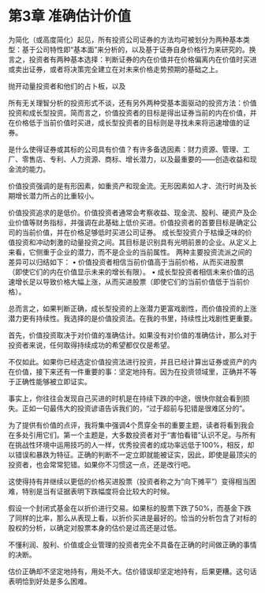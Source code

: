 # 第3章 准确估计价值

为简化（或高度简化）起见，所有投资公司证券的方法均可被划分为两种基本类型：基于公司特性即“基本面”来分析的，以及基于证券自身价格行为来研究的。换言之，投资者有两种基本选择：判断证券的内在价值并在价格偏离内在价值时买进或卖出证券，或者将决策完全建立在对未来价格走势预期的基础之上。

抛开动量投资者和他们的占卜板，以及

所有无关理智分析的投资形式不谈，还有另外两种受基本面驱动的投资方法：价值投资和成长型投资。简而言之，价值投资者的目标是得出证券当前的内在价值，并在价格低于当前价值时买进，成长型投资者的目标则是寻找未来将迅速增值的证券。

是什么使得证券或其标的公司具有价值？有许多备选因素：财力资源、管理、工厂、零售店、专利、人力资源、商标、增长潜力，以及最重要的——创造收益和现金流的能力。

价值投资强调的是有形因素，如重资产和现金流。无形因素如人才、流行时尚及长期增长潜力所占的比重较小。

价值投资追求的是低价。价值投资者通常会考察收益、现金流、股利、硬资产及企业价值等财务指标，并强调在此基础上低价买进。价值投资者的首要目标是确定公司的当前价值，并在价格足够低时买进公司证券。 成长型投资介于枯燥乏味的价值投资和冲动刺激的动量投资之间。其目标是识别具有光明前景的企业。从定义上来看，它侧重于企业的潜力，而不是企业的当前属性。 两种主要投资流派之间的差异可以归结如下： • 价值投资者相信当前价值高于当前价格，从而买进股票（即使它们的内在价值显示未来的增长有限）。 • 成长型投资者相信未来价值的迅速增长足以导致价格大幅上涨，从而买进股票（即使它们的当前价值低于当前价格）。

总而言之，如果判断正确，成长型投资的上涨潜力更富戏剧性，而价值投资的上涨潜力更有持续性。我选择的是价值投资法。在我的书里，持续性比戏剧性更重要。

首先，价值投资取决于对价值的准确估计。如果没有对价值的准确估计，那么对于投资者来说，任何取得持续成功的希望都仅仅是希望。

不仅如此。如果你已经选定价值投资法进行投资，并且已经计算出证券或资产的内在价值，接下来还有一件重要的事：坚定地持有。因为在投资领域里，正确并不等于正确性能够被立即证实。

事实上，你往往会发现自己买进的时机是在持续下跌的中途，很快你就会看到损失。正如一句最伟大的投资谚语告诉我们的，“过于超前与犯错是很难区分的”。

为了提供有价值的点评，我将集中强调4个贯穿全书的重要主题，读者将看到我会在多处引用它们。第一个主题是，大多数投资者对于“害怕看错”认识不足。与所有在挑战性环境中运用技巧的人一样，优秀投资者的成功率远低于100%，相反，却以错误和暴跌为特征。正确的判断不一定立即就能被证实，因此，即使是最顶尖的投资者，也会常常犯错。如果你不习惯这一点，还是改行吧。

这使得持有并继续以更低的价格买进股票（投资者称之为“向下摊平”）变得相当困难，特别是当有证据表明下跌幅度将会比较大的时候。

假设一个封闭式基金在以折价进行交易。如果标的股票下跌了50%，而基金下跌了同样的比率，那么从表现上看，以折价买进是最好的。恰当的分析包含了对标的股权的分析，以确定对股票本身的估价是过高还是过低。

不懂利润、股利、价值或企业管理的投资者完全不具备在正确的时间做正确的事情的决断。

估价正确却不坚定地持有，用处不大。估价错误却坚定地持有，后果更糟。这句话表明恰到好处是多么困难。
